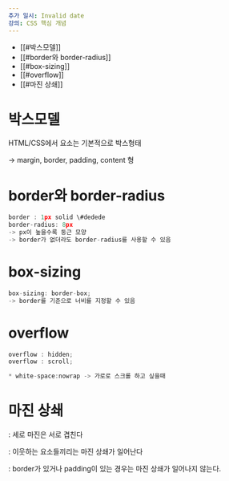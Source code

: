 ```yaml
---
추가 일시: Invalid date
강의: CSS 핵심 개념
---
```

- [[#박스모델]]
- [[#border와 border-radius]]
- [[#box-sizing]]
- [[#overflow]]
- [[#마진 상쇄]]

# 박스모델

HTML/CSS에서 요소는 기본적으로 박스형태

→ margin, border, padding, content 형

# border와 border-radius

```JavaScript
border : 1px solid \#dedede
border-radius: 8px
-> px이 높을수록 둥근 모양
-> border가 없더라도 border-radius를 사용할 수 있음
```

  

# box-sizing

```JavaScript
box-sizing: border-box;
-> border를 기준으로 너비를 지정할 수 있음
```

  

# overflow

```JavaScript
overflow : hidden;
overflow : scroll;

* white-space:nowrap -> 가로로 스크롤 하고 싶을때
```

  

# 마진 상쇄

: 세로 마진은 서로 겹친다

: 이웃하는 요소들끼리는 마진 상쇄가 일어난다

: border가 있거나 padding이 있는 경우는 마진 상쇄가 일어나지 않는다.